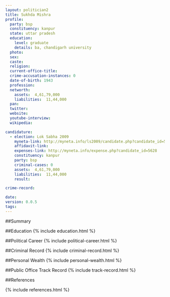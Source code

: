 ```yaml
---
layout: politician2
title: Sukhda Mishra
profile: 
  party: bsp
  constituency: kanpur
  state: uttar pradesh
  education: 
    level: graduate
    details: ba, chandigarh university
  photo: 
  sex: 
  caste: 
  religion: 
  current-office-title: 
  crime-accusation-instances: 0
  date-of-birth: 1943
  profession: 
  networth: 
    assets:  4,61,79,000
    liabilities:  11,44,000
  pan: 
  twitter: 
  website: 
  youtube-interview: 
  wikipedia: 

candidature: 
  - election: Lok Sabha 2009
    myneta-link: http://myneta.info/ls2009/candidate.php?candidate_id=5628
    affidavit-link: 
    expenses-link: http://myneta.info/expense.php?candidate_id=5628
    constituency: kanpur 
    party: bsp
    criminal-cases: 0
    assets:  4,61,79,000
    liabilities:  11,44,000
    result:  

crime-record: 

date: 
version: 0.0.5
tags: 
---
```

##Summary


##Education
{% include education.html %}


##Political Career
{% include political-career.html %}


##Criminal Record
{% include criminal-record.html %}


##Personal Wealth
{% include personal-wealth.html %}


##Public Office Track Record
{% include track-record.html %}


##References


{% include references.html %}